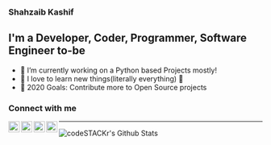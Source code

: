 ### Shahzaib Kashif

## I'm a Developer, Coder, Programmer, Software Engineer to-be
- 🔭 I’m currently working on a Python based Projects mostly!
- 🌱 I love to learn new things(literally everything) 🤣
- 🥅 2020 Goals: Contribute more to Open Source projects

### Connect with me
[<img align="left" alt="codeSTACKr | Twitter" width="22px" src="https://cdn.jsdelivr.net/npm/simple-icons@v3/icons/twitter.svg" />][twitter]
[<img align="left" alt="codeSTACKr | LinkedIn" width="22px" src="https://cdn.jsdelivr.net/npm/simple-icons@v3/icons/linkedin.svg" />][linkedin]
[<img align="left" alt="codeSTACKr | Instagram" width="22px" src="https://cdn.jsdelivr.net/npm/simple-icons@v3/icons/instagram.svg" />][instagram]
[<img align="left" alt="codeSTACKr | Facebook" width="22px" src="https://cdn.jsdelivr.net/npm/simple-icons@v3/icons/facebook.svg" />][facebook]

---
<img align="left" alt="codeSTACKr's Github Stats" src="https://github-readme-stats.vercel.app/api?username=shahzaib.k23&show_icons=true&hide_border=true" />

[twitter]: https://twitter.com/shahzaib_kash
[instagram]: https://instagram.com/_shahzaib.k/
[linkedin]: https://linkedin.com/
[facebook]: https://facebook.com/